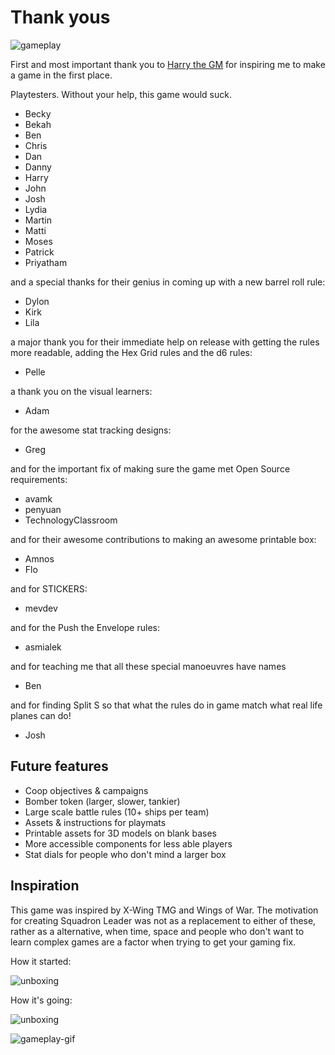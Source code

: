 # Thank yous

![gameplay](https://user-images.githubusercontent.com/91621088/166423402-8616cf0d-327b-4b30-899a-ac93b54038e1.jpg)

First and most important thank you to <a href="https://twitter.com/HarryTheGM?t=-lbRdIOqqLyfzbsDPnInbA&s=09" target="_blank">Harry the GM</a> for inspiring me to make a game in the first place.

Playtesters. Without your help, this game would suck.

- Becky
- Bekah
- Ben
- Chris
- Dan
- Danny
- Harry
- John
- Josh
- Lydia
- Martin
- Matti
- Moses
- Patrick
- Priyatham

and a special thanks for their genius in coming up with a new barrel roll rule:

- Dylon
- Kirk
- Lila

a major thank you for their immediate help on release with getting the rules more readable, adding the Hex Grid rules and the d6 rules:

- Pelle

a thank you on the visual learners:

- Adam

for the awesome stat tracking designs:

- Greg

and for the important fix of making sure the game met Open Source requirements:

- avamk
- penyuan
- TechnologyClassroom

and for their awesome contributions to making an awesome printable box:

- Amnos
- Flo

and for STICKERS:

- mevdev

and for the Push the Envelope rules:

- asmialek

and for teaching me that all these special manoeuvres have names

- Ben

and for finding Split S so that what the rules do in game match what real life planes can do!

- Josh

## Future features

- Coop objectives & campaigns
- Bomber token (larger, slower, tankier)
- Large scale battle rules (10+ ships per team)
- Assets & instructions for playmats
- Printable assets for 3D models on blank bases
- More accessible components for less able players
- Stat dials for people who don't mind a larger box

## Inspiration

This game was inspired by X-Wing TMG and Wings of War. The motivation for creating Squadron Leader was not as a replacement to either of these, rather as a alternative, when time, space and people who don't want to learn complex games are a factor when trying to get your gaming fix.

How it started:

![unboxing](https://user-images.githubusercontent.com/91621088/166423538-75aa8dad-f195-4c8b-bbf7-f540c0126dec.gif)

How it's going:

![unboxing](https://user-images.githubusercontent.com/91621088/211172716-5bc4983f-1582-4c58-9a07-ba0d7531282e.png)

![gameplay-gif](https://user-images.githubusercontent.com/91621088/167132550-7d76632c-5442-49ae-bf9d-bd636c559a73.gif)
